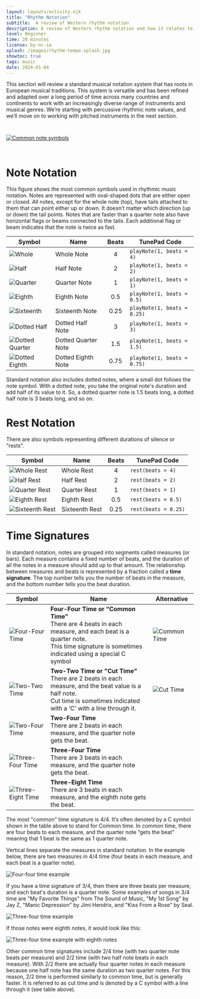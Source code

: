 ```yaml
---
layout: layouts/activity.njk
title: "Rhythm Notation"
subtitle:  A review of Western rhythm notation
description: A review of Western rhythm notation and how it relates to Python code
level: Beginner
time: 20 minutes
license: by-nc-sa
splash: /images/rhythm-tempo-splash.jpg
showtoc: true
tags: music
date: 2024-01-04
---
```

This section will review a standard musical notation system that has roots in European musical traditions. 
This system is versatile and has been refined and adapted over a long period of time across many countries 
and continents to work with an increasingly diverse range of instruments and musical genres. 
We’re starting with percussive rhythmic note values, and we’ll move on to working with pitched instruments in 
the next section.

<a href="/images/Figure2.5.png">
<img src="/images/Figure2.5.png" alt="Common note symbols" style="min-width: 100%; margin: 2em auto"></a>

# Note Notation
This figure shows the most common symbols used in rhythmic music notation. 
Notes are represented with oval-shaped dots that are either open or closed. 
All notes, except for the whole note (top), have tails attached to them that can point either up or down. 
It doesn’t matter which direction (up or down) the tail points. 
Notes that are faster than a quarter note also have horizontal flags or beams connected to the tails. 
Each additional flag or beam indicates that the note is twice as fast. 

| Symbol | Name | Beats | TunePad Code |
| ------ | ---- | :---: | ------------ |
| ![Whole](/images/music/whole.svg) | Whole Note | 4 | `playNote(1, beats = 4)` |
| ![Half](/images/music/half.svg)| Half Note | 2 | `playNote(1, beats = 2)` |
| ![Quarter](/images/music/quarter.svg) | Quarter Note | 1 | `playNote(1, beats = 1)` |
| ![Eighth](/images/music/eighth.svg) | Eighth Note | 0.5 | `playNote(1, beats = 0.5)` |
| ![Sixteenth](/images/music/sixteenth.svg) | Sixteenth Note | 0.25 | `playNote(1, beats = 0.25)` |
| ![Dotted Half](/images/music/dotted-half.svg) | Dotted Half Note | 3 | `playNote(1, beats = 3)` |
| ![Dotted Quarter](/images/music/dotted-quarter.svg) | Dotted Quarter Note | 1.5 | `playNote(1, beats = 1.5)` |
| ![Dotted Eighth](/images/music/dotted-eighth.svg) | Dotted Eighth Note | 0.75 | `playNote(1, beats = 0.75)` |

Standard notation also includes dotted notes, where a small dot follows the note symbol. With a dotted note, you take the original note's duration and add half of its value to it. So, a dotted quarter note is 1.5 beats long, a dotted half note is 3 beats long, and so on.

# Rest Notation
There are also symbols representing different durations of silence or “rests”.

| Symbol | Name | Beats | TunePad Code |
| ------ | ---- | :---: | ------------ |
| ![Whole Rest](/images/music/whole-rest.svg) | Whole Rest | 4 | `rest(beats = 4)` |
| ![Half Rest](/images/music/half-rest.svg) | Half Rest | 2 | `rest(beats = 2)` |
| ![Quarter Rest](/images/music/quarter-rest.svg) | Quarter Rest | 1 | `rest(beats = 1)` |
| ![Eighth Rest](/images/music/eighth-rest.svg) | Eighth Rest | 0.5 | `rest(beats = 0.5)` |
| ![Sixteenth Rest](/images/music/sixteenth-rest.svg) | Sixteenth Rest | 0.25 | `rest(beats = 0.25)` |


# Time Signatures 
In standard notation, notes are grouped into segments called measures (or bars). 
Each measure contains a fixed number of beats, and the duration of all the notes 
in a measure should add up to that amount. The relationship between measures and 
beats is represented by a fraction called a **time signature**. The top number tells you
the number of beats in the measure, and the bottom number tells you the beat duration. 

| Symbol | Name |  Alternative |
| ------ | ---- | --- |
| ![Four-Four Time](/images/music/four-four.svg) | **Four-Four Time or “Common Time”** <br> There are 4 beats in each measure, and each beat is a quarter note. <br> This time signature is sometimes indicated using a special C symbol | ![Common Time](/images/music/common-time.svg) |
| ![Two-Two Time](/images/music/two-two.svg) | **Two-Two Time or "Cut Time”** <br> There are 2 beats in each measure, and the beat value is a half note. <br> Cut time is sometimes indicated with a ‘C’ with a line through it. | ![Cut Time](/images/music/cut-time.svg) |
| ![Two-Four Time](/images/music/two-four.svg) | **Two-Four Time** <br> There are 2 beats in each measure, and the quarter note gets the beat. | |
| ![Three-Four Time](/images/music/three-four.svg) | **Three-Four Time** <br> There are 3 beats in each measure, and the quarter note gets the beat. | |
| ![Three-Eight Time](/images/music/three-eight.svg) | **Three-Eight Time** <br> There are 3 beats in each measure, and the eighth note gets the beat. | |

The most "common" time signature is 4/4. It’s often denoted by a C symbol shown in the table above to stand for Common time.  In common time, there are four beats to each measure, and the quarter note “gets the beat” meaning that 1 beat is the same as 1 quarter note.

Vertical lines separate the measures in standard notation. In the example below, there are two measures in 4/4 time (four beats in each measure, and each beat is a quarter note). 

![Four-four time example](/images/music/Music2.1.png)

If you have a time signature of 3/4, then there are three beats per measure, and each beat's duration is a quarter note. Some examples of songs in 3/4 time are "My Favorite Things" from The Sound of Music, "My 1st Song" by Jay  Z, "Manic Depression" by Jimi Hendrix, and "Kiss From a Rose" by Seal.

![Three-four time example](/images/music/Music2.2.png)
 
If those notes were eighth notes, it would look  like this:

![Three-four time example with eighth notes](/images/music/Music2.3.png)

Other common time signatures include 2/4 time (with two quarter note beats per measure) and 2/2 time (with two half note beats in each measure). With 2/2 there are actually four quarter notes in each measure because one half note has the same duration as two quarter notes. For this reason, 2/2 time is performed similarly to common time, but is generally faster. It is referred to as cut time and is denoted by a C symbol with a line through it (see table above). 

